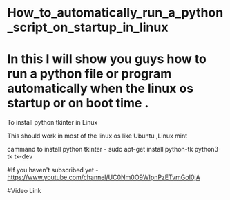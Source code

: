 # How_to_automatically_run_a_python_script_on_startup_in_linux

# In this I will show you guys how to run a python file or program automatically when the linux os startup or on boot time .

To install python tkinter in Linux 

This should work in most of the linux os like Ubuntu ,Linux mint 

cammand to install python tkinter - sudo apt-get install python-tk python3-tk tk-dev

#If you haven't subscribed yet - https://www.youtube.com/channel/UC0Nm0O9WIpnPzETvmGoI0jA 

#Video Link 
